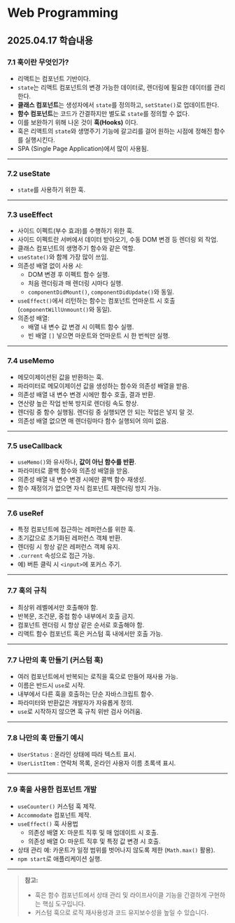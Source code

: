 # Web Programming
## 2025.04.17 학습내용

### 7.1 훅이란 무엇인가?
- 리액트는 컴포넌트 기반이다.
- `state`는 리액트 컴포넌트의 변경 가능한 데이터로, 렌더링에 필요한 데이터를 관리한다.
- **클래스 컴포넌트**는 생성자에서 `state`를 정의하고, `setState()`로 업데이트한다.
- **함수 컴포넌트**는 코드가 간결하지만 별도로 `state`를 정의할 수 없다.
- 이를 보완하기 위해 나온 것이 **훅(Hooks)** 이다.
- 훅은 리액트의 `state`와 생명주기 기능에 갈고리를 걸어 원하는 시점에 정해진 함수를 실행시킨다.
- SPA (Single Page Application)에서 많이 사용됨.

---

### 7.2 useState
- `state`를 사용하기 위한 훅.

---

### 7.3 useEffect
- 사이드 이펙트(부수 효과)를 수행하기 위한 훅.
- 사이드 이펙트란 서버에서 데이터 받아오기, 수동 DOM 변경 등 렌더링 외 작업.
- 클래스 컴포넌트의 생명주기 함수와 같은 역할.
- `useState()`와 함께 가장 많이 쓰임.
- 의존성 배열 없이 사용 시:
  - DOM 변경 후 이펙트 함수 실행.
  - 처음 렌더링과 매 렌더링 시마다 실행.
  - `componentDidMount()`, `componentDidUpdate()`와 동일.
- `useEffect()`에서 리턴하는 함수는 컴포넌트 언마운트 시 호출 (`componentWillUnmount()`와 동일).
- 의존성 배열:
  - 배열 내 변수 값 변경 시 이펙트 함수 실행.
  - 빈 배열 `[]` 넣으면 마운트와 언마운트 시 한 번씩만 실행.

---

### 7.4 useMemo
- 메모이제이션된 값을 반환하는 훅.
- 파라미터로 메모이제이션 값을 생성하는 함수와 의존성 배열을 받음.
- 의존성 배열 내 변수 변경 시에만 함수 호출, 결과 반환.
- 연산량 높은 작업 반복 방지로 렌더링 속도 향상.
- 렌더링 중 함수 실행됨. 렌더링 중 실행되면 안 되는 작업은 넣지 말 것.
- 의존성 배열 없으면 매 렌더링마다 함수 실행되어 의미 없음.

---

### 7.5 useCallback
- `useMemo()`와 유사하나, **값이 아닌 함수를 반환**.
- 파라미터로 콜백 함수와 의존성 배열을 받음.
- 의존성 배열 내 변수 변경 시에만 콜백 함수 재생성.
- 함수 재정의가 없으면 자식 컴포넌트 재렌더링 방지 가능.

---

### 7.6 useRef
- 특정 컴포넌트에 접근하는 레퍼런스를 위한 훅.
- 초기값으로 초기화된 레퍼런스 객체 반환.
- 렌더링 시 항상 같은 레퍼런스 객체 유지.
- `.current` 속성으로 접근 가능.
- 예) 버튼 클릭 시 `<input>`에 포커스 주기.

---

### 7.7 훅의 규칙
- 최상위 레벨에서만 호출해야 함.
- 반복문, 조건문, 중첩 함수 내부에서 호출 금지.
- 컴포넌트 렌더링 시 항상 같은 순서로 호출해야 함.
- 리액트 함수 컴포넌트 혹은 커스텀 훅 내에서만 호출 가능.

---

### 7.7 나만의 훅 만들기 (커스텀 훅)
- 여러 컴포넌트에서 반복되는 로직을 훅으로 만들어 재사용 가능.
- 이름은 반드시 `use`로 시작.
- 내부에서 다른 훅을 호출하는 단순 자바스크립트 함수.
- 파라미터와 반환값은 개발자가 자유롭게 정의.
- `use`로 시작하지 않으면 훅 규칙 위반 검사 어려움.

---

### 7.8 나만의 훅 만들기 예시
- `UserStatus` : 온라인 상태에 따라 텍스트 표시.
- `UserListItem` : 연락처 목록, 온라인 사용자 이름 초록색 표시.

---

### 7.9 훅을 사용한 컴포넌트 개발
- `useCounter()` 커스텀 훅 제작.
- `Accommodate` 컴포넌트 제작.
- `useEffect()` 훅 사용법
  - 의존성 배열 X: 마운트 직후 및 매 업데이트 시 호출.
  - 의존성 배열 O: 마운트 직후 및 특정 값 변경 시 호출.
- 상태 관리 예: 카운트가 일정 범위를 벗어나지 않도록 제한 (`Math.max()` 활용).
- `npm start`로 애플리케이션 실행.

---

> **참고:**  
> - 훅은 함수 컴포넌트에서 상태 관리 및 라이프사이클 기능을 간결하게 구현하는 핵심 도구입니다.  
> - 커스텀 훅으로 로직 재사용성과 코드 유지보수성을 높일 수 있습니다.

